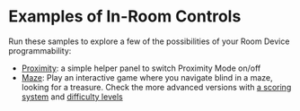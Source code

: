 # Examples of In-Room Controls

Run these samples to explore a few of the possibilities of your Room Device programmability:

- [Proximity](proximity/): a simple helper panel to switch Proximity Mode on/off
- [Maze](maze/): Play an interactive game where you navigate blind in a maze, looking for a treasure. Check the more advanced versions with [a scoring system](scoring/) and [difficulty levels](levels/)
